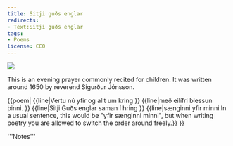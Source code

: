 ```yaml
---
title: Sitji guðs englar
redirects:
- Text:Sitji guðs englar
tags:
- Poems
license: CC0
---
```


<Image src="Loftmynd.jpeg" position="right"/>
<level level="c1"/>

This is an evening prayer commonly recited for children. It was written around 1650 by reverend Sigurður Jónsson.

{{poem|
{{line|Vertu nú yfir og allt um kring }}
{{line|með eilífri blessun þinni. }}
{{line|Sitji Guðs englar saman í hring }}
{{line|sænginni yfir minni.<note>In a usual sentence, this would be "yfir sænginni minni", but when writing poetry you are allowed to switch the order around freely.</note>}}
}}

<div class=notes>
'''Notes'''

</div>

